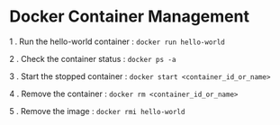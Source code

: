 # Docker Container Management
1 . Run the hello-world container : `docker run hello-world`

2 . Check the container status : `docker ps -a`

3 . Start the stopped container : `docker start <container_id_or_name>`

4 . Remove the container : `docker rm <container_id_or_name>`

5 . Remove the image : `docker rmi hello-world`




